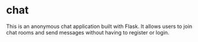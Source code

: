 # chat

This is an anonymous chat application built with Flask. It allows users to join chat rooms and send messages without having to register or login.
